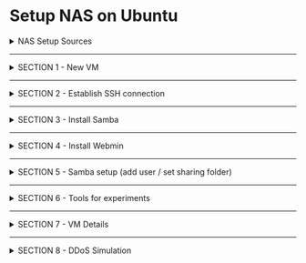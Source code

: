 # Setup NAS on Ubuntu

<details><summary>NAS Setup Sources</summary>

- webmin samba configuration (outdated): https://webmin.com/samba-howto.html
- setup samba in ubuntu (partially used): https://phoenixnap.com/kb/ubuntu-samba
- How to create a NAS with ubuntu server (partially used): https://www.youtube.com/watch?v=-5Z_-3EBIHE
- File of detail of the above YT video: https://quidsup.net/downloads/CreatingaNASwithUbuntuServer.pdf
- Ubuntu Server: Getting started with a linux server: https://www.youtube.com/watch?v=2Btkx9toufg

</details>

***

<details><summary>SECTION 1 - New VM</summary>
(VM from lab518 would encounter SSH problem)

1. Download VM ISO file from "https://releases.ubuntu.com/18.04/".
2. With VMware, "Create New Virtual Machine", and finish the entire setup.

- full name: dachuan
- user name: user
- password:  123456

</details>

***

<details><summary>SECTION 2 - Establish SSH connection</summary>

- Setup process: https://www.youtube.com/watch?v=Wlmne44M6fQ
- SSH error: https://stackoverflow.com/questions/20840012/ssh-remote-host-identification-has-changed

1. In VM, use "sudo apt-get update".
2. In VM, use "sudo apt-get dist-upgrade".
3. In VM, use "sudo apt-get install openssh-server"
4. In VM, use "sudo systemctl status ssh" to check SSH server status. Make sure its running, and "ctrl+C" to exit.
5. In VM, use "ip a". Find IPv4 address like "inet 192.168.xxx.xxx/xx brd 192.168.xxx.xxx scope global dynamic noprefixroute ens33"
6. In windows CMD, use "ssh user@192.168.xxx.xxx" to obtain access.

</details>

***

<details><summary>SECTION 3 - Install Samba</summary>

1. In VM, use "sudo apt-get install samba" to install.
2. In VM, use "whereis samba" to locate directory containing it.
3. In VM, use "samba -V" to check samba version.
4. In VM, use "sudo systemctl status smbd" to check samba status, which should be running.

</details>

***

<details><summary>SECTION 4 - Install Webmin</summary>

- Webmin Files: https://sourceforge.net/projects/webadmin/files/webmin/ (go in each version to find .deb file)

1. In VM, use "sudo apt-get install libapt-pkg-perl libnet-ssleay-perl libauthen-pam-perl libio-pty-perl apt-show-versions" for desktop iso, or "sudo apt-get install libapt-pkg-perl libnet-ssleay-perl libauthen-pam-perl libio-pty-perl apt-show-versions unzip" for server iso to install necessary libraries.
2. In VM, use "cd ~" to go to directory to download webmin.
3. In VM, use "wget http://prdownloads.sourceforge.net/webadmin/webmin_x.xxx_all.deb" to download. ("x.xxx" corresponds to the newest version of webmin. If the download is unsuccessful, download it in other machines and use software like WinSCP to send the file into server)
4. In VM, use "sudo dpkg -i webmin*.deb" to install webmin.
5. In VM, use "sudo reboot" to force reboot to complete the setup.
6. In VM, use "sudo systemctl status webmin" to check its status, which should be running.

</details>

***

<details><summary>SECTION 5 - Samba setup (add user / set sharing folder)</summary>

- windows explorer error: https://superuser.com/questions/496326/you-dont-have-permission-to-copy-files-to-this-location-over-the-network-erro
- samba service can't restart: https://ubuntuforums.org/showthread.php?t=2398403

1. In windows browser, go to "https://192.168.xxx.xxx:10000" and login.
2. In VM, use "sudo smbpasswd -a username" and follow with password to add new samba user.
3. In VM, use "cd /etc/samba", and use "sudo cp smb.conf smb.bk" to backup samba config file.
4. In VM, use "sudo nano smb.conf" to edit, go to end of tile, type the following message and save it.:

[directory_display_name]
path = <path_to_share>
valid users = <username>
read only = no

If you want to share entire disk, you'll need to add, partition, format, mount, ... the drive. And go to path of "/media/<drive_name>".

5. In VM, use "sudo systemctl restart smbd.service" to restart samba. 
6. In VM, use "testparm" to check samba details. (make sure newly added settings are presented)
7. In windows file explorer, go to directory "\\192.168.xxx.xxx\<directory_display_name>", filled in user and password and now it can be accessed.

</details>

***

<details><summary>SECTION 6 - Tools for experiments</summary>

- https://askubuntu.com/questions/31618/how-can-i-find-my-hardware-details
- https://unix.stackexchange.com/questions/394362/whats-the-shortcut-to-delete-a-word-forward-in-a-unix-terminal
- https://www.tecmint.com/commands-to-collect-system-and-hardware-information-in-linux/
- https://unix.stackexchange.com/questions/106480/how-to-copy-files-from-one-machine-to-another-using-ssh
- https://askubuntu.com/questions/73160/how-do-i-find-the-amount-of-free-space-on-my-hard-drive

1. Generate large files: 
    "fallocate -l 10G this_is_a_test_file.img"
2. See file stats: 
    "stat this_is_a_test_file.img", or "file this_is_a_test_file.img".
3. Monitor server resource: 
    Use webmin webpage "Dashboard" to monitor.
4. Monitor CPU & Mem directly: 
    Use "sudo apt-get install htop", "htop" to monitor.
5. Monitor Disk Activity directly: 
    Use "sudo apt-get install iotop", "sudo iotop" to monitor.
6. Monitor Network directly: 
    Use "sudo apt-get install iftop", "sudo iftop" to monitor.
7. Multiple monitor: 
    Use "sudo apt-get install terminator", "sudo terminator" to monitor.
8. Monitor network traffic on server: 
    Use "sudo apt-get install tshark", "sudo tshark -i eth0 -w something.pcap" to capture all traffic on etho0 to a pcap file. Which can be transfered and later analyse with wireshark.
9. Check hardware info: 
    1. PCI
        Use "lspci" following with parameter ("-v", "-vv", "-nnk"). 
        Use "lspci -nnk | grep VGA -A1" to find graphics. 
        Use "lspci -v | grep -A7 -i "audio"" to find audio. 
        Use "lspci -nnk | grep net -A2" to find networking.
    2. Hardware Comprehensive Detail
        Use "sudo lshw" to display comprehensive detail of hardware
        Use "sudo lshw | less" to display less info.
        Use "sudo lshw > hardwareInfo.txt" to export detail to file.
        Use "sudo lshw -short" to display summary info.
        Use "sudo lshw -html > x.html" to export info to html page.
        ---
        Use "sudo apt-get install hardinfo" (most readable)
        Use "sudo hardinfo" on desktop iso to display info in GUI, on server iso to display info with benchmarking result.
        Use "sudo hardinfo > hardinfo.txt" to export full detail in txt. We can later open it up with "sudo nano hardinfo.txt".
    3. USB Connection
        Use "lsusb" to display usb connection info.
    4. CPU
        Use "lscpu" to display CPU info.
    5. Block Device (disk, partition, rom...)
        Use "lsblk" to display block device info.
        Use "lsblk -a" to display all devices.
    6. SCSI/SATA
        Use "lsscsi" to display SCSI/SATA devices info.
    7. File System
        Use "sudo fdisk -l" to display file system information.
10. Copy file with SSH connection
    In windows, without SSH connected, use "scp user@192.168.xxx.xxx:*.txt ./" to copy all text file at current directory.
11. Link/Mount directory
    Use "sudo apt-get install sshfs" to install sshfs.
    Use "sshfs user@192.168.xxx.xxx:/remote/dir /home/dir" to link/mount two directories.
    Use "fusermount -u /home/dir" to unlink/unmount directories.
12. Hard Drive Usage
    Use "df -h"

</details>

***

<details><summary>SECTION 7 - VM Details</summary>

1. NAS setup with Ubuntu 18.04 Desktop
    - User: user
    - Password: 123456
    - Webmin: https://192.168.161.131:10000
    - Directory: \\\\192.168.161.131\share

2. NAS setup with Ubuntu 18.04 live-server
    - User: user
    - Password: 123456
    - Webmin: https://192.168.161.133:10000
    - Directory: \\\\192.168.161.133\share

</details>

***

<details><summary>SECTION 8 - DDoS Simulation</summary>

1. Launch two VMs.
2. In windows, open cmd, ssh into both VMs at the same time.
3. In windows cmd VM1, use "sudo iftop" to monitor network activity.
4. In windows browser, open webmin dashboard page to monitor other activities at the same time.
5. In windows cmd new tab, use "ping -t 192.168.xxx.xxx" to ping VM1 continuously.
6. In windows cmd VM2, use multiple "sudo hping3 -1 -d 1000 --flood 192.168.xxx.xxx" to start DDoSing.
7. In windows cmd new tab and webmin webpage, monitor how stats varies.
8. In windows cmd VM2, use "sudo kill PID1 PID2 PID3 ..." to kill all DDoS processes.

</details>